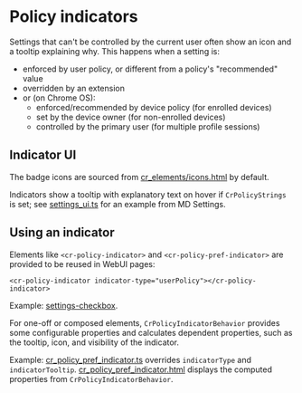 # Policy indicators

Settings that can't be controlled by the current user often show an icon and a
tooltip explaining why. This happens when a setting is:

* enforced by user policy, or different from a policy's "recommended" value
* overridden by an extension
* or (on Chrome OS):
    * enforced/recommended by device policy (for enrolled devices)
    * set by the device owner (for non-enrolled devices)
    * controlled by the primary user (for multiple profile sessions)

## Indicator UI

The badge icons are sourced from [cr_elements/icons.html] by default.

Indicators show a tooltip with explanatory text on hover if `CrPolicyStrings`
is set; see [settings_ui.ts] for an example from MD Settings.

## Using an indicator

Elements like `<cr-policy-indicator>` and `<cr-policy-pref-indicator>` are
provided to be reused in WebUI pages:

    <cr-policy-indicator indicator-type="userPolicy"></cr-policy-indicator>

Example: [settings-checkbox].

For one-off or composed elements, `CrPolicyIndicatorBehavior` provides some
configurable properties and calculates dependent properties, such as the
tooltip, icon, and visibility of the indicator.

Example: [cr_policy_pref_indicator.ts] overrides `indicatorType` and
`indicatorTooltip`. [cr_policy_pref_indicator.html] displays the computed
properties from `CrPolicyIndicatorBehavior`.


[cr_elements/icons.html]: ../icons.html
[settings_ui.ts]: /chrome/browser/resources/settings/settings_ui/settings_ui.ts
[settings-checkbox]: /chrome/browser/resources/settings/controls/settings_checkbox.html
[cr_policy_pref_indicator.ts]: cr_policy_pref_indicator.ts
[cr_policy_pref_indicator.html]: cr_policy_pref_indicator.html
